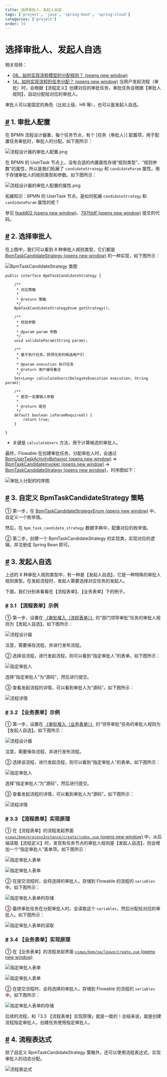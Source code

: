 ```yaml
---
title: 选择审批人、发起人自选
tags: ['project', 'java', 'spring-boot', 'spring-cloud']
categories: ['project']
order: 74
---
```

# 选择审批人、发起人自选

相关视频：

 * [08、如何实现流程模型的分配规则？  (opens new window)](https://t.zsxq.com/04uburRvZ)
* [14、如何实现流程的任务分配？  (opens new window)](https://t.zsxq.com/04rNvFI2f)
 当用户发起流程（审批）时，会根据【流程定义】创建对应的审批任务，审批任务会根据【审批人规则】，自动分配给对应的审批人。

 审批人可以是固定的角色（比如上级、HR 等），也可以是发起人自选。

 ## [#](#_1-审批人配置) 1. 审批人配置

 在 BPMN 流程设计器重，每个任务节点，有个 [任务（审批人）] 配置项，用于配置任务审批时，审批人的分配。如下图所示：

 ![流程设计器的审批人配置.png](https://doc.iocoder.cn/img/%E5%B7%A5%E4%BD%9C%E6%B5%81%E6%89%8B%E5%86%8C/%E9%80%89%E6%8B%A9%E5%AE%A1%E6%89%B9%E4%BA%BA/%E6%B5%81%E7%A8%8B%E8%AE%BE%E8%AE%A1%E5%99%A8%E7%9A%84%E5%AE%A1%E6%89%B9%E4%BA%BA%E9%85%8D%E7%BD%AE.png)

 在 BPMN 的 UserTask 节点上，没有合适的内置属性存储“规则类型”、“规则参数”的属性，所以是我们拓展了 `candidateStrategy` 和 `candidateParam` 属性，用于存储审批人的规则类型和参数。如下图所示：

 ![流程设计器的审批人配置的属性.png](https://doc.iocoder.cn/img/%E5%B7%A5%E4%BD%9C%E6%B5%81%E6%89%8B%E5%86%8C/BPMN%E6%B5%81%E7%A8%8B%E8%AE%BE%E8%AE%A1%E5%99%A8/%E6%B5%81%E7%A8%8B%E8%AE%BE%E8%AE%A1%E5%99%A8%E7%9A%84%E5%AE%A1%E6%89%B9%E4%BA%BA%E9%85%8D%E7%BD%AE%E7%9A%84%E5%B1%9E%E6%80%A7.png)

 拓展知识：BPMN 的 UserTask 节点，是如何拓展 `candidateStrategy` 和 `candidateParam` 属性的呢？

 参见 [feadd02  (opens new window)](https://gitee.com/yudaocode/yudao-ui-admin-vue3/commit/feadd022e7c0e67e5176b0bddc0361f4ef90da4b)、[797fddf  (opens new window)](https://gitee.com/zhijiantianya/ruoyi-vue-pro/commit/cdbcd4d673d491ad5203b8cdb05b00919deda6c9) 提交的代码。

 ## [#](#_2-选择审批人) 2. 选择审批人

 在上图中，我们可以看到 8 种审批人规则类型，它们都是 [BpmTaskCandidateStrategy  (opens new window)](https://github.com/YunaiV/ruoyi-vue-pro/blob/master/yudao-module-bpm/yudao-module-bpm-biz/src/main/java/cn/iocoder/yudao/module/bpm/framework/flowable/core/candidate/BpmTaskCandidateStrategy.java) 的一种实现，如下图所示：

 ![BpmTaskCandidateStrategy 类图](https://doc.iocoder.cn/img/%E5%B7%A5%E4%BD%9C%E6%B5%81%E6%89%8B%E5%86%8C/BPMN%E6%B5%81%E7%A8%8B%E8%AE%BE%E8%AE%A1%E5%99%A8/BpmTaskCandidateStrategy.png)

 
```
public interface BpmTaskCandidateStrategy {

    /**
     * 对应策略
     *
     * @return 策略
     */
    BpmTaskCandidateStrategyEnum getStrategy();

    /**
     * 校验参数
     *
     * @param param 参数
     */
    void validateParam(String param);

    /**
     * 基于执行任务，获得任务的候选用户们
     *
     * @param execution 执行任务
     * @return 用户编号集合
     */
    Set<Long> calculateUsers(DelegateExecution execution, String param);

    /**
     * 是否一定要输入参数
     *
     * @return 是否
     */
    default boolean isParamRequired() {
        return true;
    }

}

```
* 关键是 `calculateUsers` 方法，用于计算候选的审批人。

 最终，Flowable 在创建审批任务，分配审批人时，会通过 [BpmUserTaskActivityBehavior  (opens new window)](https://github.com/YunaiV/ruoyi-vue-pro/blob/master/yudao-module-bpm/yudao-module-bpm-biz/src/main/java/cn/iocoder/yudao/module/bpm/framework/flowable/core/behavior/BpmUserTaskActivityBehavior.java) => [BpmTaskCandidateInvoker  (opens new window)](https://github.com/YunaiV/ruoyi-vue-pro/blob/master/yudao-module-bpm/yudao-module-bpm-biz/src/main/java/cn/iocoder/yudao/module/bpm/framework/flowable/core/candidate/BpmTaskCandidateInvoker.java) => [BpmTaskCandidateStrategy  (opens new window)](https://github.com/YunaiV/ruoyi-vue-pro/blob/master/yudao-module-bpm/yudao-module-bpm-biz/src/main/java/cn/iocoder/yudao/module/bpm/framework/flowable/core/candidate/BpmTaskCandidateStrategy.java)，时序图如下：

 ![审批人分配的时序图](https://doc.iocoder.cn/img/%E5%B7%A5%E4%BD%9C%E6%B5%81%E6%89%8B%E5%86%8C/BPMN%E6%B5%81%E7%A8%8B%E8%AE%BE%E8%AE%A1%E5%99%A8/%E5%AE%A1%E6%89%B9%E4%BA%BA%E5%88%86%E9%85%8D%E7%9A%84%E6%97%B6%E5%BA%8F%E5%9B%BE.png)

 ## [#](#_3-自定义-bpmtaskcandidatestrategy-策略) 3. 自定义 BpmTaskCandidateStrategy 策略

 ① 第一步，在 [BpmTaskCandidateStrategyEnum  (opens new window)](https://github.com/YunaiV/ruoyi-vue-pro/blob/master/yudao-module-bpm/yudao-module-bpm-biz/src/main/java/cn/iocoder/yudao/module/bpm/framework/flowable/core/enums/BpmTaskCandidateStrategyEnum.java) 中，自定义一个枚举值。

 然后，在 `bpm_task_candidate_strategy` 数据字典中，配置对应的枚举值。

 ② 第二步，创建一个 BpmTaskCandidateStrategy 的实现类，实现对应的逻辑，并注册成 Spring Bean 即可。

 ## [#](#_3-发起人自选) 3. 发起人自选

 上述的 8 种审批人规则类型中，有一种是【发起人自选】，它是一种特殊的审批人规则类型。在发起流程时，发起人需要选择对应任务的发起人。

 下面，我们分别来看看在【流程表单】、【业务表单】下的例子。

 ### [#](#_3-1-【流程表单】示例) 3.1 【流程表单】示例

 ① 第一步，设置在 [《审批接入（流程表单）》](/bpm/use-bpm-form/) 的“部门领导审批”任务的审批人规则为【发起人自选】。如下图所示：

 ![流程设计器](https://doc.iocoder.cn/img/%E5%B7%A5%E4%BD%9C%E6%B5%81%E6%89%8B%E5%86%8C/%E9%80%89%E6%8B%A9%E5%AE%A1%E6%89%B9%E4%BA%BA/%E6%B5%81%E7%A8%8B%E8%A1%A8%E5%8D%95-%E6%B5%81%E7%A8%8B%E8%AE%BE%E8%AE%A1%E5%99%A8.png)

 注意，需要保存流程，并进行发布流程。

 ② 选择该流程，进行发起流程，则可以看到“指定审批人”的表单。如下图所示：

 ![指定审批人](https://doc.iocoder.cn/img/%E5%B7%A5%E4%BD%9C%E6%B5%81%E6%89%8B%E5%86%8C/%E9%80%89%E6%8B%A9%E5%AE%A1%E6%89%B9%E4%BA%BA/%E6%B5%81%E7%A8%8B%E8%A1%A8%E5%8D%95-%E6%8C%87%E5%AE%9A%E5%AE%A1%E6%89%B9%E4%BA%BA.png)

 选择“指定审批人”为“源码”，然后进行提交。

 ③ 查看发起流程的详情，可以看到审批人为“源码”。如下图所示：

 ![流程详情](https://doc.iocoder.cn/img/%E5%B7%A5%E4%BD%9C%E6%B5%81%E6%89%8B%E5%86%8C/%E9%80%89%E6%8B%A9%E5%AE%A1%E6%89%B9%E4%BA%BA/%E6%B5%81%E7%A8%8B%E8%A1%A8%E5%8D%95-%E6%B5%81%E7%A8%8B%E8%AF%A6%E6%83%85.png)

 ### [#](#_3-2-【业务表单】示例) 3.2 【业务表单】示例

 ① 第一步，设置在 [《审批接入（业务表单）》](/bpm/use-business-form/) 的“领导审批”任务的审批人规则为【发起人自选】。如下图所示：

 ![流程设计器](https://doc.iocoder.cn/img/%E5%B7%A5%E4%BD%9C%E6%B5%81%E6%89%8B%E5%86%8C/%E9%80%89%E6%8B%A9%E5%AE%A1%E6%89%B9%E4%BA%BA/%E4%B8%9A%E5%8A%A1%E8%A1%A8%E5%8D%95-%E6%B5%81%E7%A8%8B%E8%AE%BE%E8%AE%A1%E5%99%A8.png)

 注意，需要保存流程，并进行发布流程。

 ② 选择该流程，进行发起流程，则可以看到“指定审批人”的表单。如下图所示：

 ![指定审批人](https://doc.iocoder.cn/img/%E5%B7%A5%E4%BD%9C%E6%B5%81%E6%89%8B%E5%86%8C/%E9%80%89%E6%8B%A9%E5%AE%A1%E6%89%B9%E4%BA%BA/%E4%B8%9A%E5%8A%A1%E8%A1%A8%E5%8D%95-%E6%8C%87%E5%AE%9A%E5%AE%A1%E6%89%B9%E4%BA%BA.png)

 选择“指定审批人”为“源码”，然后进行提交。

 ③ 查看发起流程的详情，可以看到审批人为“源码”。如下图所示：

 ![流程详情](https://doc.iocoder.cn/img/%E5%B7%A5%E4%BD%9C%E6%B5%81%E6%89%8B%E5%86%8C/%E9%80%89%E6%8B%A9%E5%AE%A1%E6%89%B9%E4%BA%BA/%E4%B8%9A%E5%8A%A1%E8%A1%A8%E5%8D%95-%E6%B5%81%E7%A8%8B%E8%AF%A6%E6%83%85.png)

 ### [#](#_3-3-【流程表单】实现原理) 3.3 【流程表单】实现原理

 ① 在【流程表单】的流程发起界面 [`views/bpm/processInstance/create/index.vue`  (opens new window)](https://github.com/yudaocode/yudao-ui-admin-vue3/blob/master/src/views/bpm/processInstance/create/index.vue#L54-L82) 中，从后端读取【流程定义】时，发现有任务节点的审批人规则是【发起人自选】，则会增加一个“指定审批人”表单项。如下图所示：

 ![指定审批人表单](https://doc.iocoder.cn/img/%E5%B7%A5%E4%BD%9C%E6%B5%81%E6%89%8B%E5%86%8C/%E9%80%89%E6%8B%A9%E5%AE%A1%E6%89%B9%E4%BA%BA/%E6%B5%81%E7%A8%8B%E8%A1%A8%E5%8D%95-%E6%8C%87%E5%AE%9A%E5%AE%A1%E6%89%B9%E4%BA%BA%E8%A1%A8%E5%8D%95.png)

 ![指定审批人表单](https://doc.iocoder.cn/img/%E5%B7%A5%E4%BD%9C%E6%B5%81%E6%89%8B%E5%86%8C/%E9%80%89%E6%8B%A9%E5%AE%A1%E6%89%B9%E4%BA%BA/%E6%B5%81%E7%A8%8B%E8%A1%A8%E5%8D%95-%E6%8C%87%E5%AE%9A%E5%AE%A1%E6%89%B9%E4%BA%BA%E8%A1%A8%E5%8D%952.png)

 ② 在提交流程时，会将选择的审批人，存储到 Flowable 的流程的 `variables` 中。如下图所示：

 ![指定审批人表单的存储](https://doc.iocoder.cn/img/%E5%B7%A5%E4%BD%9C%E6%B5%81%E6%89%8B%E5%86%8C/%E9%80%89%E6%8B%A9%E5%AE%A1%E6%89%B9%E4%BA%BA/%E6%B5%81%E7%A8%8B%E8%A1%A8%E5%8D%95-%E6%8C%87%E5%AE%9A%E5%AE%A1%E6%89%B9%E4%BA%BA%E8%A1%A8%E5%8D%95%E7%9A%84%E5%AD%98%E5%82%A8.png)

 ③ 最终审批任务在分配审批人时，会读取这个 `variables`，然后分配给对应的审批人。如下图所示：

 ![指定审批人表单的读取](https://doc.iocoder.cn/img/%E5%B7%A5%E4%BD%9C%E6%B5%81%E6%89%8B%E5%86%8C/%E9%80%89%E6%8B%A9%E5%AE%A1%E6%89%B9%E4%BA%BA/%E6%B5%81%E7%A8%8B%E8%A1%A8%E5%8D%95-%E6%8C%87%E5%AE%9A%E5%AE%A1%E6%89%B9%E4%BA%BA%E8%A1%A8%E5%8D%95%E7%9A%84%E8%AF%BB%E5%8F%96.png)

 ### [#](#_3-4-【业务表单】实现原理) 3.4 【业务表单】实现原理

 ① 在【业务表单】的流程发起界面 [`views/bpm/oa/leave/create.vue`  (opens new window)](https://github.com/yudaocode/yudao-ui-admin-vue3/blob/master/src/views/bpm/oa/leave/create.vue#L40-L69)

 ![指定审批人表单](https://doc.iocoder.cn/img/%E5%B7%A5%E4%BD%9C%E6%B5%81%E6%89%8B%E5%86%8C/%E9%80%89%E6%8B%A9%E5%AE%A1%E6%89%B9%E4%BA%BA/%E4%B8%9A%E5%8A%A1%E8%A1%A8%E5%8D%95-%E6%8C%87%E5%AE%9A%E5%AE%A1%E6%89%B9%E4%BA%BA%E8%A1%A8%E5%8D%95.png)

 ![指定审批人表单](https://doc.iocoder.cn/img/%E5%B7%A5%E4%BD%9C%E6%B5%81%E6%89%8B%E5%86%8C/%E9%80%89%E6%8B%A9%E5%AE%A1%E6%89%B9%E4%BA%BA/%E4%B8%9A%E5%8A%A1%E8%A1%A8%E5%8D%95-%E6%8C%87%E5%AE%9A%E5%AE%A1%E6%89%B9%E4%BA%BA%E8%A1%A8%E5%8D%952.png)

 ② 在提交流程时，会将选择的审批人，存储到 Flowable 的流程的 `variables` 中。如下图所示：

 ![指定审批人表单的存储](https://doc.iocoder.cn/img/%E5%B7%A5%E4%BD%9C%E6%B5%81%E6%89%8B%E5%86%8C/%E9%80%89%E6%8B%A9%E5%AE%A1%E6%89%B9%E4%BA%BA/%E4%B8%9A%E5%8A%A1%E8%A1%A8%E5%8D%95-%E6%8C%87%E5%AE%9A%E5%AE%A1%E6%89%B9%E4%BA%BA%E8%A1%A8%E5%8D%95%E7%9A%84%E5%AD%98%E5%82%A8.png)

 后续的流程，和「3.3 【流程表单】实现原理」就是一致的！总结来说，就是创建流程指定审批人，创建任务使用指定审批人。

 ## [#](#_4-流程表达式) 4. 流程表达式

 除了自定义 BpmTaskCandidateStrategy 策略外，还可以使用流程表达式，实现审批人的动态分配。

 ![流程表达式](https://doc.iocoder.cn/img/%E5%B7%A5%E4%BD%9C%E6%B5%81%E6%89%8B%E5%86%8C/%E6%B5%81%E7%A8%8B%E8%A1%A8%E8%BE%BE%E5%BC%8F/BpmTaskAssignLeaderExpressionConfig.png)

